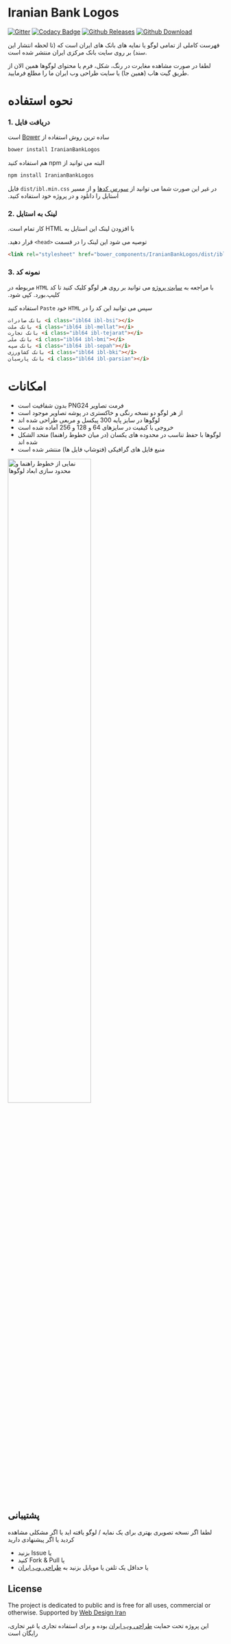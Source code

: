 # Iranian Bank Logos
[![Gitter](https://badges.gitter.im/webdesigniran/IranianBankLogos.svg)](https://gitter.im/webdesigniran/IranianBankLogos?utm_source=badge&utm_medium=badge&utm_campaign=pr-badge)
[![Codacy Badge](https://api.codacy.com/project/badge/Grade/3a4f33ba5527425db81448d96a94e303)](https://www.codacy.com/app/amastaneh/IranianBankLogos?utm_source=github.com&amp;utm_medium=referral&amp;utm_content=webdesigniran/IranianBankLogos&amp;utm_campaign=Badge_Grade)
[![Github Releases](https://img.shields.io/badge/release-v1.0-blue.svg?style=flat)](https://github.com/webdesigniran/IranianBankLogos)
[![Github Download](https://img.shields.io/badge/download-7k-brightgreen.svg?style=flat)](https://github.com/webdesigniran/IranianBankLogos)

فهرست کاملی از تمامی لوگو یا نمایه های بانک های ایران است که (تا لحظه انتشار این سند) بر روی سایت بانک مرکزی ایران منتشر شده است.

لطفا در صورت مشاهده مغایرت در رنگ، شکل، فرم یا محتوای لوگوها همین الان از طریق گیت هاب (همین جا) یا سایت طراحی وب ایران ما را مطلع فرمایید.

# نحوه استفاده

### 1. دریافت فایل

&#x202b;ساده ترین روش استفاده از [Bower](http://twitter.github.com/bower) است

```sh
bower install IranianBankLogos
```

&#x202b;البته می توانید از npm هم استفاده کنید

```sh
npm install IranianBankLogos
```

&#x202b;در غیر این صورت شما می توانید از [سورس کدها](https://github.com/webdesigniran/IranianBankLogos) و  از مسیر `dist/ibl.min.css` فایل استایل را دانلود و در پروژه خود استفاده کنید.

### 2. لینک به استایل

&#x202b;با افزودن لینک این استایل به HTML کار تمام است.

&#x202b;توصیه می شود این لینک را در قسمت `<head>` قرار دهید. 

```html
<link rel="stylesheet" href="bower_components/IranianBankLogos/dist/ibl.min.css">
```

### 3. نمونه کد

&#x202b;با مراجعه به [سایت پروژه](https://webdesigniran.github.io/IranianBankLogos/) می توانید بر روی هر لوگو کلیک کنید تا کد `HTML` مربوطه در کلیپ.بورد. کپی شود. 

&#x202b;سپس می توانید این کد را در `HTML` خود `Paste` استفاده کنید

```html
بانک صادرات <i class="ibl64 ibl-bsi"></i>
بانک ملت <i class="ibl64 ibl-mellat"></i>
بانک تجارت <i class="ibl64 ibl-tejarat"></i>
بانک ملی <i class="ibl64 ibl-bmi"></i>
بانک سپه <i class="ibl64 ibl-sepah"></i>
بانک کشاورزی <i class="ibl64 ibl-bki"></i>
بانک پارسیان <i class="ibl64 ibl-parsian"></i>
```


# امکانات
- &#x202b;فرمت تصاویر PNG24 بدون شفافیت است
- &#x202b;از هر لوگو دو نسخه رنگی و خاکستری در پوشه تصاویر موجود است
- &#x202b;لوگوها در سایز پایه 300 پیکسل و مربعی طراحی شده اند
- &#x202b;خروجی با کیفیت در سایزهای 64 و 128 و 256 آماده شده است
- &#x202b;لوگوها با حفظ تناسب در محدوده های یکسان (در میان خطوط راهنما) متحد الشکل شده اند
- &#x202b;منبع فایل های گرافیکی (فتوشاپ فایل ها) منتشر شده است

<img alt="نمایی از خطوط راهنما و محدود سازی ابعاد لوگوها"
     src="https://cloud.githubusercontent.com/assets/6195199/15833653/01982676-2c3d-11e6-8bbf-00c1310d73de.png" 
     width="62%" />


## پشتیبانی
لطفا اگر نسخه تصویری بهتری برای یک نمایه / لوگو یافته اید
یا اگر مشکلی مشاهده کردید
یا اگر پیشنهادی دارید

- &#x202b;یا Issue بزنید
- &#x202b;یا Fork & Pull کنید
- &#x202b;یا حداقل یک تلفن یا موبایل بزنید به [طراحی وب ایران](http://webdesigniran.com)


## License

The project is dedicated to public and is free for all uses, commercial or otherwise.
Supported by [Web Design Iran](http://webdesigniran.com)

این پروژه تحت حمایت
[طراحی وب ایران](http://webdesigniran.com)
 بوده و برای استفاده تجاری یا غیر تجاری، رایگان است

